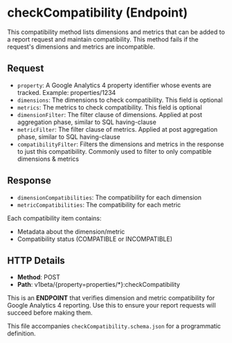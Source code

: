 # checkCompatibility (Endpoint)

This compatibility method lists dimensions and metrics that can be added to a report request and maintain compatibility. This method fails if the request's dimensions and metrics are incompatible.

## Request

- `property`: A Google Analytics 4 property identifier whose events are tracked. Example: properties/1234
- `dimensions`: The dimensions to check compatibility. This field is optional
- `metrics`: The metrics to check compatibility. This field is optional  
- `dimensionFilter`: The filter clause of dimensions. Applied at post aggregation phase, similar to SQL having-clause
- `metricFilter`: The filter clause of metrics. Applied at post aggregation phase, similar to SQL having-clause
- `compatibilityFilter`: Filters the dimensions and metrics in the response to just this compatibility. Commonly used to filter to only compatible dimensions & metrics

## Response

- `dimensionCompatibilities`: The compatibility for each dimension
- `metricCompatibilities`: The compatibility for each metric

Each compatibility item contains:
- Metadata about the dimension/metric
- Compatibility status (COMPATIBLE or INCOMPATIBLE)

## HTTP Details

- **Method**: POST
- **Path**: v1beta/{property=properties/*}:checkCompatibility

This is an **ENDPOINT** that verifies dimension and metric compatibility for Google Analytics 4 reporting. Use this to ensure your report requests will succeed before making them.

This file accompanies `checkCompatibility.schema.json` for a programmatic definition.
